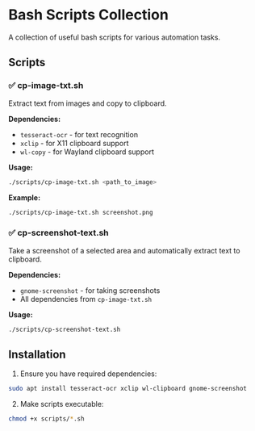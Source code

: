 # Bash Scripts Collection

A collection of useful bash scripts for various automation tasks.

## Scripts

### ✅ cp-image-txt.sh

Extract text from images and copy to clipboard.

**Dependencies:**
- `tesseract-ocr` - for text recognition
- `xclip` - for X11 clipboard support
- `wl-copy` - for Wayland clipboard support

**Usage:**
```bash
./scripts/cp-image-txt.sh <path_to_image>
```

**Example:**
```bash
./scripts/cp-image-txt.sh screenshot.png
```

### ✅ cp-screenshot-text.sh

Take a screenshot of a selected area and automatically extract text to clipboard.

**Dependencies:**
- `gnome-screenshot` - for taking screenshots
- All dependencies from `cp-image-txt.sh`

**Usage:**
```bash
./scripts/cp-screenshot-text.sh
```

## Installation

1. Ensure you have required dependencies:
```bash
sudo apt install tesseract-ocr xclip wl-clipboard gnome-screenshot
```

2. Make scripts executable:
```bash
chmod +x scripts/*.sh
```
